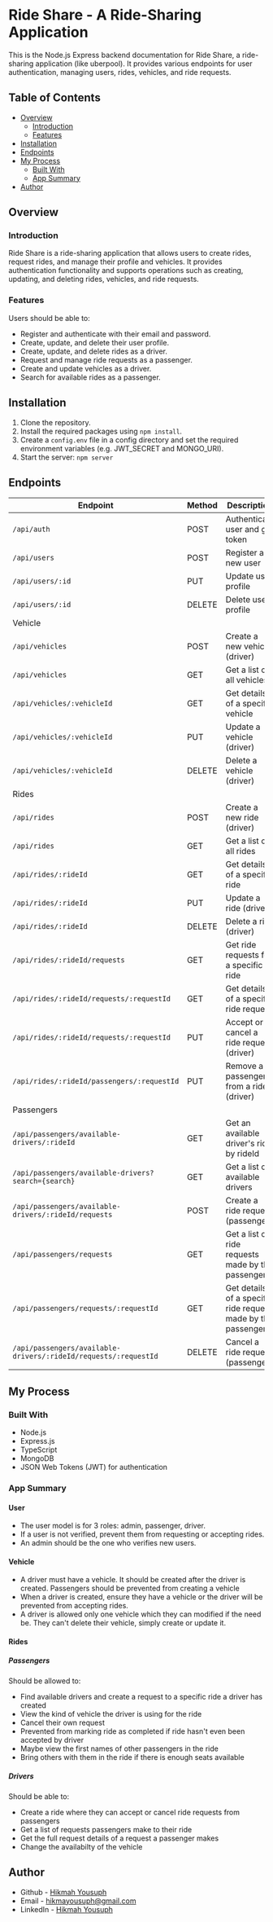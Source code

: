 # Ride Share - A Ride-Sharing Application

This is the Node.js Express backend documentation for Ride Share, a ride-sharing application (like uberpool). It provides various endpoints for user authentication, managing users, rides, vehicles, and ride requests.

## Table of Contents

- [Overview](#overview)
  - [Introduction](#introduction)
  - [Features](#features)
- [Installation](#installation)
- [Endpoints](#endpoints)
- [My Process](#my-process)
  - [Built With](#built-with)
  - [App Summary](#app-summary)
- [Author](#author)

## Overview

### Introduction

Ride Share is a ride-sharing application that allows users to create rides, request rides, and manage their profile and vehicles. It provides authentication functionality and supports operations such as creating, updating, and deleting rides, vehicles, and ride requests.

### Features

Users should be able to:

- Register and authenticate with their email and password.
- Create, update, and delete their user profile.
- Create, update, and delete rides as a driver.
- Request and manage ride requests as a passenger.
- Create and update vehicles as a driver.
- Search for available rides as a passenger.

## Installation

1. Clone the repository.
2. Install the required packages using `npm install`.
3. Create a `config.env` file in a config directory and set the required environment variables (e.g. JWT_SECRET and MONGO_URI).
4. Start the server: `npm server`

## Endpoints

| Endpoint                                           | Method | Description                                   |
| -------------------------------------------------- | ------ | --------------------------------------------- |
| `/api/auth`                                        | POST   | Authenticate user and get token               |
| `/api/users`                                       | POST   | Register a new user                           |
| `/api/users/:id`                                   | PUT    | Update user profile                           |
| `/api/users/:id`                                   | DELETE | Delete user profile                           |
|  Vehicle                                           |        |                                               |
| `/api/vehicles`                                    | POST   | Create a new vehicle (driver)                  |
| `/api/vehicles`                                    | GET    | Get a list of all vehicles                     |
| `/api/vehicles/:vehicleId`                         | GET    | Get details of a specific vehicle              |
| `/api/vehicles/:vehicleId`                         | PUT    | Update a vehicle (driver)                      |
| `/api/vehicles/:vehicleId`                         | DELETE | Delete a vehicle (driver)                      |
|  Rides                                             |        |                                                |
| `/api/rides`                                       | POST   | Create a new ride (driver)                     |
| `/api/rides`                                       | GET    | Get a list of all rides                        |
| `/api/rides/:rideId`                               | GET    | Get details of a specific ride                 |
| `/api/rides/:rideId`                               | PUT    | Update a ride (driver)                         |
| `/api/rides/:rideId`                               | DELETE | Delete a ride (driver)                         |
| `/api/rides/:rideId/requests`                      | GET    | Get ride requests for a specific ride          |
| `/api/rides/:rideId/requests/:requestId`           | GET    | Get details of a specific ride request         |
| `/api/rides/:rideId/requests/:requestId`           | PUT    | Accept or cancel a ride request (driver)       |
| `/api/rides/:rideId/passengers/:requestId`         | PUT    | Remove a passenger from a ride (driver)        |
|  Passengers                                        |        |                                               |
| `/api/passengers/available-drivers/:rideId`        | GET    | Get an available driver's ride by rideId       |
| `/api/passengers/available-drivers?search={search}`| GET    | Get a list of available drivers                |
| `/api/passengers/available-drivers/:rideId/requests`         | POST   | Create a ride request (passenger)              |
| `/api/passengers/requests`                         | GET    | Get a list of ride requests made by the passenger |
| `/api/passengers/requests/:requestId`              | GET    | Get details of a specific ride request made by the passenger |
| `/api/passengers/available-drivers/:rideId/requests/:requestId` | DELETE | Cancel a ride request (passenger)              |


## My Process

### Built With

- Node.js
- Express.js
- TypeScript
- MongoDB
- JSON Web Tokens (JWT) for authentication

### App Summary

#### User
- The user model is for 3 roles: admin, passenger, driver.
- If a user is not verified, prevent them from requesting or accepting rides. 
- An admin should be the one who verifies new users.

#### Vehicle
- A driver must have a vehicle. It should be created after the driver is created. Passengers should be prevented from creating a vehicle
- When a driver is created, ensure they have a vehicle or the driver will be prevented from accepting rides.
- A driver is allowed only one vehicle which they can modified if the need be. They can't delete their vehicle, simply create or update it.

#### Rides
##### Passengers
Should be allowed to:
- Find available drivers and create a request to a specific ride a driver has created
- View the kind of vehicle the driver is using for the ride
- Cancel their own request
- Prevented from marking ride as completed if ride hasn't even been accepted by driver
- Maybe view the first names of other passengers in the ride
- Bring others with them in the ride if there is enough seats available

##### Drivers
Should be able to:
- Create a ride where they can accept or cancel ride requests from passengers
- Get a list of requests passengers make to their ride
- Get the full request details of a request a passenger makes
- Change the availabilty of the vehicle


## Author

- Github - [Hikmah Yousuph](https://github.com/Hikmahx)
- Email - [hikmayousuph@gmail.com](hikmayousuph@gmail.com)
- LinkedIn - [Hikmah Yousuph](linkedin.com/in/hikmah-yousuph-449467204/)
